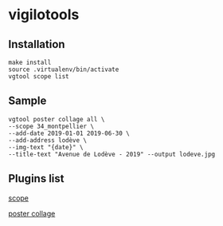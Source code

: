 # vigilotools

## Installation

```
make install
source .virtualenv/bin/activate
vgtool scope list
```

## Sample

```
vgtool poster collage all \
--scope 34_montpellier \
--add-date 2019-01-01 2019-06-30 \
--add-address lodève \
--img-text "{date}" \
--title-text "Avenue de Lodève - 2019" --output lodeve.jpg
```

## Plugins list

[scope](core/scope/README.md)

[poster collage](core/poster/collage/README.md)
